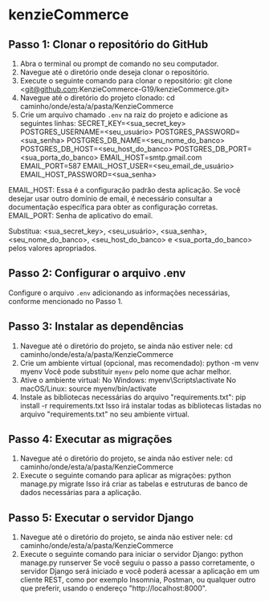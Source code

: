 # kenzieCommerce

## Passo 1: Clonar o repositório do GitHub
  1. Abra o terminal ou prompt de comando no seu computador.
  2. Navegue até o diretório onde deseja clonar o repositório.
  3. Execute o seguinte comando para clonar o repositório:
  git clone <git@github.com:KenzieCommerce-G19/kenzieCommerce.git>
  4. Navegue até o diretório do projeto clonado:
  cd caminho/onde/esta/a/pasta/KenzieCommerce
  5. Crie um arquivo chamado `.env` na raiz do projeto e adicione as seguintes linhas:
  SECRET_KEY=<sua_secret_key>
  POSTGRES_USERNAME=<seu_usuário>
  POSTGRES_PASSWORD=<sua_senha>
  POSTGRES_DB_NAME=<seu_nome_do_banco>
  POSTGRES_DB_HOST=<seu_host_do_banco>
  POSTGRES_DB_PORT=<sua_porta_do_banco>
  EMAIL_HOST=smtp.gmail.com 
  EMAIL_PORT=587 
  EMAIL_HOST_USER=<seu_email_de_usuário>
  EMAIL_HOST_PASSWORD=<sua_senha>
  
  EMAIL_HOST: Essa é a configuração padrão desta aplicação. Se você desejar usar outro domínio de email, é necessário consultar a documentação específica para obter as configuração corretas.
  EMAIL_PORT: Senha de aplicativo do email.

  Substitua: <sua_secret_key>, <seu_usuário>, <sua_senha>, <seu_nome_do_banco>, <seu_host_do_banco> e <sua_porta_do_banco> pelos valores apropriados.

## Passo 2: Configurar o arquivo .env
  Configure o arquivo `.env` adicionando as informações necessárias, conforme mencionado no Passo 1.

## Passo 3: Instalar as dependências
  1. Navegue até o diretório do projeto, se ainda não estiver nele:
  cd caminho/onde/esta/a/pasta/KenzieCommerce
  2. Crie um ambiente virtual (opcional, mas recomendado):
  python -m venv myenv
  Você pode substituir `myenv` pelo nome que achar melhor.
  3. Ative o ambiente virtual:
  No Windows:
  myenv\Scripts\activate
  No macOS/Linux:
  source myenv/bin/activate
  4. Instale as bibliotecas necessárias do arquivo "requirements.txt":
  pip install -r requirements.txt
  Isso irá instalar todas as bibliotecas listadas no arquivo "requirements.txt" no seu ambiente virtual.

## Passo 4: Executar as migrações
  1. Navegue até o diretório do projeto, se ainda não estiver nele:
  cd caminho/onde/esta/a/pasta/KenzieCommerce
  2. Execute o seguinte comando para aplicar as migrações:
  python manage.py migrate
  Isso irá criar as tabelas e estruturas de banco de dados necessárias para a aplicação.

## Passo 5: Executar o servidor Django
  1. Navegue até o diretório do projeto, se ainda não estiver nele:
  cd caminho/onde/esta/a/pasta/KenzieCommerce
  2. Execute o seguinte comando para iniciar o servidor Django:
  python manage.py runserver
  Se você seguiu o passo a passo corretamente, o servidor Django será iniciado e você poderá acessar a aplicação em um cliente REST, como por exemplo Insomnia, Postman, ou qualquer outro que preferir, usando o endereço "http://localhost:8000".